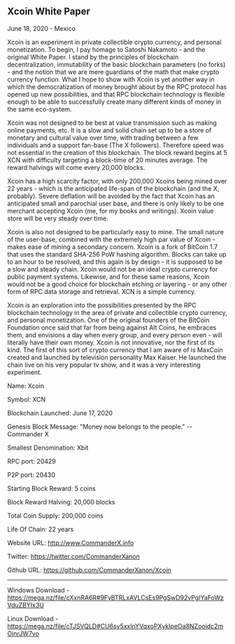 Xcoin White Paper
-----------------

June 18, 2020 - Mexico

Xcoin is an experiment in private collectible crypto currency, and personal monetization. To begin, I pay homage to Satoshi Nakamoto - and the original White Paper. I stand by the principles of blockchain decentralization, immutability of the basic blockchain parameters (no forks) - and the notion that we are mere guardians of the math that make crypto currency function. What I hope to show with Xcoin is yet another way in which the democratization of money brought about by the RPC protocol has opened up new possibilities, and that RPC blockchain technology is flexible enough to be able to successfully create many different kinds of money in the same eco-system.

Xcoin was not designed to be best at value transmission such as making online payments, etc. It is a slow and solid chain set up to be a store of monetary and cultural value over time, with trading between a few individuals and a support fan-base (The X followers). Therefore speed was not essential in the creation of this blockchain. The block reward begins at 5 XCN with difficulty targeting a block-time of 20 minutes average. The reward halvings will come every 20,000 blocks.

Xcoin has a high scarcity factor, with only 200,000 Xcoins being mined over 22 years - which is the anticipated life-span of the blockchain (and the X, probably). Severe deflation will be avoided by the fact that Xcoin has an anticipated small and parochial user base, and there is only likely to be one merchant accepting Xcoin (me, for my books and writings). Xcoin value store will be very steady over time.

Xcoin is also not designed to be particularly easy to mine. The small nature of the user-base, combined with the extremely high par value of Xcoin - makes ease of mining a secondary concern. Xcoin is a fork of BitCoin 1.7 that uses the standard SHA-256 PoW hashing algorithm. Blocks can take up to an hour to be resolved, and this again is by design - it is supposed to be a slow and steady chain. Xcoin would not be an ideal crypto currency for public payment systems. Likewise, and for these same reasons, Xcoin would not be a good choice for blockchain etching or layering - or any other form of RPC data storage and retrieval. XCN is a simple currency.

Xcoin is an exploration into the possibilities presented by the RPC blockchain technology in the area of private and collectible crypto currency, and personal monetization. One of the original founders of the BitCoin Foundation once said that far from being against Alt Coins, he embraces them, and envisions a day when every group, and every person even - will literally have their own money. Xcoin is not innovative, nor the first of its kind. The first of this sort of crypto currency that I am aware of is MaxCoin created and launched by television personality Max Kaiser. He launched the chain live on his very popular tv show, and it was a very interesting experiment.

Name: Xcoin

Symbol: XCN

Blockchain Launched: June 17, 2020

Genesis Block Message: "Money now belongs to the people."  -- Commander X

Smallest Denomination: Xbit

RPC port:  20429

P2P port:  20430

Starting Block Reward: 5 coins

Block Reward Halving: 20,000 blocks

Total Coin Supply: 200,000 coins

Life Of Chain: 22 years

Website URL: http://www.CommanderX.info

Twitter: https://twitter.com/CommanderXanon

Github URL:	https://github.com/CommanderXanon/Xcoin

---------------------------------------------------------------

Windows Download - https://mega.nz/file/cXxnRA6R#9FyBTRLxAVLCsEs9PgSwD92vPgIYaFoWzVduZBYIx3U

Linux Download - https://mega.nz/file/cTJSVQLD#CU6sy5xxInYVqxoPXykIpeOa8NZooidc2mOinrJW7vo 



